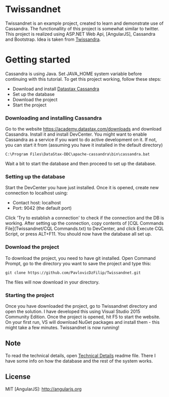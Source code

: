 # Twissandnet
Twissandnet is an example project, created to learn and demonstrate use of Cassandra. The functionallity of this project is somewhat similar to twitter. This project is realized using ASP.NET Web Api, [AngularJS], Cassandra and Bootstrap. Idea is taken from [Twissandra](https://github.com/twissandra/twissandra/).

# Getting started
Cassandra is using Java. Set JAVA_HOME system variable before continuing with this tutorial. 
To get this project working, follow these steps:
  - Download and install [Datastax Cassandra](https://academy.datastax.com/downloads)
  - Set up the database
  - Download the project
  - Start the project

### Downloading and installing Cassandra
Go to the website https://academy.datastax.com/downloads and download Cassandra. Install it and install DevCenter. You might want to enable Cassandra as a service if you want to do active development on it. If not, you can start it from (assuming you have it installed in the default directory)
```
C:\Program Files\DataStax-DDC\apache-cassandra\bin\cassandra.bat
```
Wait a bit to start the database and then proceed to set up the database.
### Setting up the database
Start the DevCenter you have just installed. Once it is opened, create new connection to localhost using:
- Contact host: localhost
- Port: 9042 (the default port)

Click 'Try to establish a connection' to check if the connection and the DB is working.
After setting up the connection, copy contents of [CQL Commands File](Twissandnet/CQL Commands.txt) to DevCenter, and click Execute CQL Script, or press ALT+F11.
You should now have the database all set up.

### Download the project
To download the project, you need to have git installed. Open Command Prompt, go to the directory you want to save the project and type this:
```
git clone https://github.com/PavlovicDzFilip/Twissandnet.git
```
The files will now download in your directory.
### Starting the project
Once you have downloaded the project, go to Twissandnet directory and open the solution. I have developed this using Visual Studio 2015 Community Edition. Once the project is opened, hit F5 to start the website. On your first run, VS will download NuGet packages and install them - this might take a few minutes.
Twissandnet is now running!

## Note
To read the technical details, open [Technical Details](TechnicalDetails.md) readme file. 
There I have some info on how the database and the rest of the system works.

License
----

MIT
   [AngularJS]: <http://angularjs.org>
